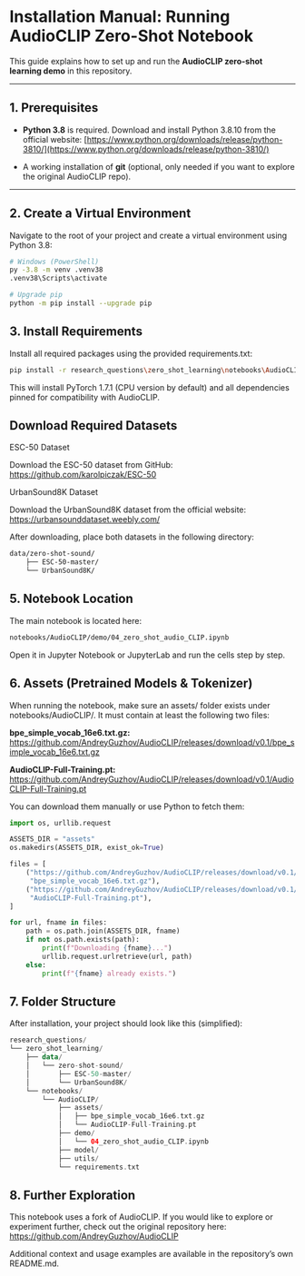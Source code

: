 # Installation Manual: Running AudioCLIP Zero-Shot Notebook

This guide explains how to set up and run the **AudioCLIP zero-shot learning demo** in this repository.

---

## 1. Prerequisites

- **Python 3.8** is required.
  Download and install Python 3.8.10 from the official website:
  [https://www.python.org/downloads/release/python-3810/](https://www.python.org/downloads/release/python-3810/)

- A working installation of **git** (optional, only needed if you want to explore the original AudioCLIP repo).

---

## 2. Create a Virtual Environment

Navigate to the root of your project and create a virtual environment using Python 3.8:

```bash
# Windows (PowerShell)
py -3.8 -m venv .venv38
.venv38\Scripts\activate

# Upgrade pip
python -m pip install --upgrade pip
```

## 3. Install Requirements

Install all required packages using the provided requirements.txt:

```bash
pip install -r research_questions\zero_shot_learning\notebooks\AudioCLIP\requirements.txt
```

This will install PyTorch 1.7.1 (CPU version by default) and all dependencies pinned for compatibility with AudioCLIP.

## Download Required Datasets
ESC-50 Dataset

Download the ESC-50 dataset from GitHub:
https://github.com/karolpiczak/ESC-50

UrbanSound8K Dataset

Download the UrbanSound8K dataset from the official website:
https://urbansounddataset.weebly.com/

After downloading, place both datasets in the following directory:

```bash
data/zero-shot-sound/
    ├── ESC-50-master/
    └── UrbanSound8K/
```

## 5. Notebook Location

The main notebook is located here:

```bash
notebooks/AudioCLIP/demo/04_zero_shot_audio_CLIP.ipynb
```

Open it in Jupyter Notebook or JupyterLab and run the cells step by step.

## 6. Assets (Pretrained Models & Tokenizer)

When running the notebook, make sure an assets/ folder exists under notebooks/AudioCLIP/.
It must contain at least the following two files:

**bpe_simple_vocab_16e6.txt.gz:** https://github.com/AndreyGuzhov/AudioCLIP/releases/download/v0.1/bpe_simple_vocab_16e6.txt.gz

**AudioCLIP-Full-Training.pt:** https://github.com/AndreyGuzhov/AudioCLIP/releases/download/v0.1/AudioCLIP-Full-Training.pt

You can download them manually or use Python to fetch them:

```python
import os, urllib.request

ASSETS_DIR = "assets"
os.makedirs(ASSETS_DIR, exist_ok=True)

files = [
    ("https://github.com/AndreyGuzhov/AudioCLIP/releases/download/v0.1/bpe_simple_vocab_16e6.txt.gz",
     "bpe_simple_vocab_16e6.txt.gz"),
    ("https://github.com/AndreyGuzhov/AudioCLIP/releases/download/v0.1/AudioCLIP-Full-Training.pt",
     "AudioCLIP-Full-Training.pt"),
]

for url, fname in files:
    path = os.path.join(ASSETS_DIR, fname)
    if not os.path.exists(path):
        print(f"Downloading {fname}...")
        urllib.request.urlretrieve(url, path)
    else:
        print(f"{fname} already exists.")
```

## 7. Folder Structure

After installation, your project should look like this (simplified):

```kotlin
research_questions/
└── zero_shot_learning/
    ├── data/
    │   └── zero-shot-sound/
    │       ├── ESC-50-master/
    │       └── UrbanSound8K/
    └── notebooks/
        └── AudioCLIP/
            ├── assets/
            │   ├── bpe_simple_vocab_16e6.txt.gz
            │   └── AudioCLIP-Full-Training.pt
            ├── demo/
            │   └── 04_zero_shot_audio_CLIP.ipynb
            ├── model/
            ├── utils/
            └── requirements.txt
```

## 8. Further Exploration

This notebook uses a fork of AudioCLIP. If you would like to explore or experiment further, check out the original repository here:
https://github.com/AndreyGuzhov/AudioCLIP

Additional context and usage examples are available in the repository’s own README.md.

